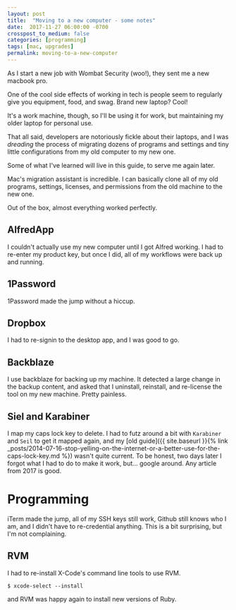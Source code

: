 ```yaml
---
layout: post
title:  "Moving to a new computer - some notes"
date:  2017-11-27 06:00:00 -0700
crosspost_to_medium: false
categories: [programming]
tags: [mac, upgrades]
permalink: moving-to-a-new-computer
---
```


As I start a new job with Wombat Security (woo!), they sent me a new macbook pro.

One of the cool side effects of working in tech is people seem to regularly give you equipment, food, and swag. Brand new laptop? Cool!

It's a work machine, though, so I'll be using it for work, but maintaining my older laptop for personal use.

That all said, developers are notoriously fickle about their laptops, and I was *dreading* the process of migrating dozens of programs and settings and tiny little configurations from my old computer to my new one.

Some of what I've learned will live in this guide, to serve me again later.


<!--more-->

Mac's migration assistant is incredible. I can basically clone all of my old programs, settings, licenses, and permissions from the old machine to the new one.

Out of the box, almost everything worked perfectly.

## AlfredApp

I couldn't actually use my new computer until I got Alfred working. I had to re-enter my product key, but once I did, all of my workflows were back up and running.

## 1Password

1Password made the jump without a hiccup.

## Dropbox

I had to re-signin to the desktop app, and I was good to go.

## Backblaze

I use backblaze for backing up my machine. It detected a large change in the backup content, and asked that I uninstall, reinstall, and re-license the tool on my new machine. Pretty painless.

## Siel and Karabiner

I map my caps lock key to delete. I had to futz around a bit with `Karabiner` and `Seil` to get it mapped again, and my [old guide]({{ site.baseurl }}{% link _posts/2014-07-16-stop-yelling-on-the-internet-or-a-better-use-for-the-caps-lock-key.md %}) wasn't quite current. To be honest, two days later I forgot what I had to do to make it work, but... google around. Any article from 2017 is good.

# Programming

iTerm made the jump, all of my SSH keys still work, Github still knows who I am, and I didn't have to re-credential anything. This is a bit surprising, but I'm not complaining.

## RVM

I had to re-install X-Code's command line tools to use RVM.

```
$ xcode-select --install
```

and RVM was happy again to install new versions of Ruby. 
